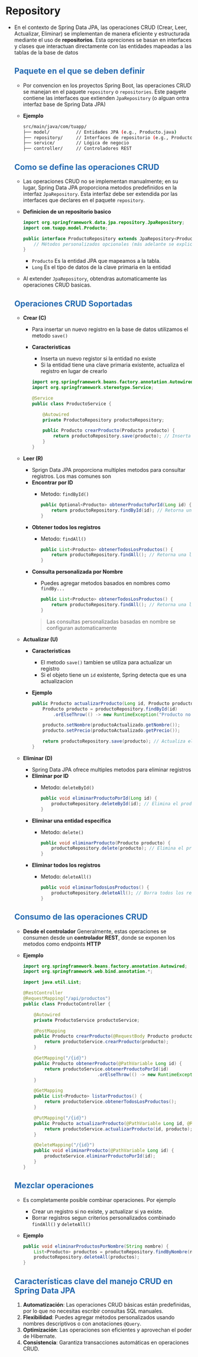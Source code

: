 # Repository

* En el contexto de Spring Data JPA, las operaciones CRUD (Crear, Leer, Actualizar, Eliminar) se implementan de manera eficiente y estructurada mediante el uso de **repositorios**. Esta opreciones se basan en interfaces y clases que interactuan directamente con las entidades mapeadas a las tablas de la base de datos

    ## <span style="color:#2168b0">Paquete en el que se deben definir</span>
    
    * Por convencion en los proyectos Spring Boot, las operaciones CRUD se manejan en el paquete `repository` o `repositories`. Este paqyete contiene las interfaces que extienden `JpaRepository` (o alguan ontra interfaz base de Spring Data JPA)
    * **Ejemplo**
    
        ```bash
        src/main/java/com/tuapp/
        ├── model/          // Entidades JPA (e.g., Producto.java)
        ├── repository/     // Interfaces de repositorio (e.g., ProductoRepository.java)
        ├── service/        // Lógica de negocio
        ├── controller/     // Controladores REST
        ```
    ## <span style="color:#2168b0">Como se define las operaciones CRUD</span>
    
    * Las operaciones CRUD no se implementan manualmente; en su lugar, Spring Data JPA proporciona metodos predefinidos en la interfaz `JpaRepository`. Esta interfaz debe ser extendida por las interfaces que declares en el paquete `repository`.
    * **Definicion de un repositorio basico**
            
        ```java
        import org.springframework.data.jpa.repository.JpaRepository;
        import com.tuapp.model.Producto;

        public interface ProductoRepository extends JpaRepository<Producto, Long> {
            // Métodos personalizados opcionales (más adelante se explican)
        }
        ```
        * `Producto` Es la entidad JPA que mapeamos a la tabla.
        * `Long` Es el tipo de datos de la clave primaria en la entidad
        
    * Al extender `JpaRepository`, obtendras automaticamente las operaciones CRUD basicas.
    

    ## <span style="color:#2168b0">Operaciones CRUD Soportadas</span>
    
    * **Crear (C)**
        * Para insertar un nuevo registro en la base de datos utilizamos el metodo  `save()`
        * **Caracteristicas**
            * Inserta un nuevo registor si la entidad no existe
            * Si la entidad tiene una clave primaria existente, actualiza el registro en lugar de crearlo
            
            ```java
            import org.springframework.beans.factory.annotation.Autowired;
            import org.springframework.stereotype.Service;

            @Service
            public class ProductoService {

                @Autowired
                private ProductoRepository productoRepository;

                public Producto crearProducto(Producto producto) {
                    return productoRepository.save(producto); // Inserta el producto en la base de datos
                }
            }
            ```
            
    * **Leer (R)**
        * Sprign Data JPA proporciona multiples metodos para consultar registros. Los mas comunes son
        * **Encontrar por ID**
            * Metodo: `findById()`
            
                ```java
                public Optional<Producto> obtenerProductoPorId(Long id) {
                    return productoRepository.findById(id); // Retorna un Optional
                }
                ```
        * **Obtener todos los registros**
            * Metodo: `findAll()`
            
                ```java
                public List<Producto> obtenerTodosLosProductos() {
                    return productoRepository.findAll(); // Retorna una lista de productos
                }
                ```
        * **Consulta personalizada por Nombre**
            * Puedes agregar metodos basados en nombres como `findBy...`
            
                ```java
                public List<Producto> obtenerTodosLosProductos() {
                    return productoRepository.findAll(); // Retorna una lista de productos
                }
                ```
            > Las consultas personalizadas basadas en nombre se configuran automaticamente
            
    * **Actualizar (U)**
        * **Caracteristicas**
            * El metodo `save()` tambien se utiliza para actualizar un registro
            * Si el objeto tiene un `id` existente, Spring detecta que es una actualizacion
        * **Ejemplo**
        
            ```java
            public Producto actualizarProducto(Long id, Producto productoActualizado) {
                Producto producto = productoRepository.findById(id)
                    .orElseThrow(() -> new RuntimeException("Producto no encontrado"));

                producto.setNombre(productoActualizado.getNombre());
                producto.setPrecio(productoActualizado.getPrecio());

                return productoRepository.save(producto); // Actualiza el registro
            }
            ```
      
    * **Eliminar (D)**
        * Spring Data JPA ofrece multiples metodos para eliminar registros
        * **Eliminar por ID**
            * Metodo: `deleteById()`
            
                ```java
                public void eliminarProductoPorId(Long id) {
                    productoRepository.deleteById(id); // Elimina el producto por su ID
                }
                ```
        * **Eliminar una entidad especifica**
            * Metodo: `delete()`
            
                ```java
                public void eliminarProducto(Producto producto) {
                    productoRepository.delete(producto); // Elimina el producto directamente
                }
                ```
        * **Eliminar todos los registros**
            * Metodo: `deleteAll()`
            
                ```java
                public void eliminarTodosLosProductos() {
                    productoRepository.deleteAll(); // Borra todos los registros de la tabla
                }
                ```

    ## <span style="color:#2168b0">Consumo de las operaciones CRUD</span>
    
    * **Desde el controlador** Generalmente, estas operaciones se consumen desde un **controlador REST**, donde se exponen los metodos como endpoints **HTTP**
    * **Ejemplo**
    
        ```java
        import org.springframework.beans.factory.annotation.Autowired;
        import org.springframework.web.bind.annotation.*;

        import java.util.List;

        @RestController
        @RequestMapping("/api/productos")
        public class ProductoController {

            @Autowired
            private ProductoService productoService;

            @PostMapping
            public Producto crearProducto(@RequestBody Producto producto) {
                return productoService.crearProducto(producto);
            }

            @GetMapping("/{id}")
            public Producto obtenerProducto(@PathVariable Long id) {
                return productoService.obtenerProductoPorId(id)
                                    .orElseThrow(() -> new RuntimeException("Producto no encontrado"));
            }

            @GetMapping
            public List<Producto> listarProductos() {
                return productoService.obtenerTodosLosProductos();
            }

            @PutMapping("/{id}")
            public Producto actualizarProducto(@PathVariable Long id, @RequestBody Producto producto) {
                return productoService.actualizarProducto(id, producto);
            }

            @DeleteMapping("/{id}")
            public void eliminarProducto(@PathVariable Long id) {
                productoService.eliminarProductoPorId(id);
            }
        }
        ```
    ## <span style="color:#2168b0">Mezclar operaciones</span>
    
    * Es completamente posible combinar operaciones. Por ejemplo
        * Crear un registro si no existe, y actualizar si ya existe.
        * Borrar registros segun criterios personalizados combinado `findAll()` y `deleteAll()`
        
    * **Ejemplo**
            
        ```java
        public void eliminarProductosPorNombre(String nombre) {
            List<Producto> productos = productoRepository.findByNombre(nombre);
            productoRepository.deleteAll(productos);
        }
        ```

    ## <span style="color:#2168b0">Características clave del manejo CRUD en Spring Data JPA</span>

    1.  **Automatización**: Las operaciones CRUD básicas están predefinidas, por lo que no necesitas escribir consultas SQL manuales.
    2.  **Flexibilidad**: Puedes agregar métodos personalizados usando nombres descriptivos o con anotaciones `@Query`.
    3.  **Optimización**: Las operaciones son eficientes y aprovechan el poder de Hibernate.
    4.  **Consistencia**: Garantiza transacciones automáticas en operaciones CRUD.






               

                







     



